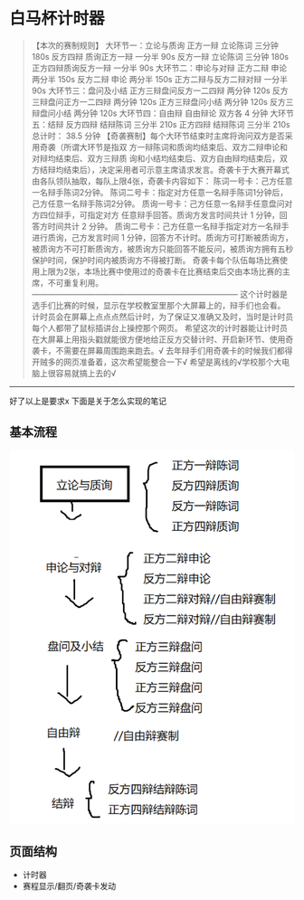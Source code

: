 # 白马杯计时器

>【本次的赛制规则】
>大环节一：立论与质询 
>正方一辩 立论陈词 三分钟 180s 
>反方四辩 质询正方一辩 一分半 90s 
>反方一辩 立论陈词 三分钟 180s 
>正方四辩质询反方一辩 一分半 90s 
>大环节二：申论与对辩 
>正方二辩 申论 两分半 150s 
>反方二辩 申论 两分半 150s 
>正方二辩与反方二辩对辩 一分半 90s 
>大环节三：盘问及小结 
>正方三辩盘问反方一二四辩 两分钟 120s 
>反方三辩盘问正方一二四辩 两分钟 120s 
>正方三辩盘问小结 两分钟 120s 
>反方三辩盘问小结 两分钟 120s 
>大环节四：自由辩 
>自由辩论 双方各 4 分钟 
>大环节五：结辩 
>反方四辩 结辩陈词 三分半 210s 
>正方四辩 结辩陈词 三分半 210s 
>总计时： 38.5 分钟 
>【奇袭赛制】每个大环节结束时主席将询问双方是否采用奇袭（所谓大环节是指双 方一辩陈词和质询均结束后、双方二辩申论和对辩均结束后、双方三辩质 询和小结均结束后、双方自由辩均结束后，双方结辩均结束后），决定采用者可示意主席请求发言。奇袭卡于大赛开幕式由各队领队抽取，每队上限4张，奇袭卡内容如下：
>陈词一号卡：己方任意一名辩手陈词2分钟。
>陈词二号卡：指定对方任意一名辩手陈词1分钟后，己方任意一名辩手陈词2分钟。
>质询一号卡：己方任意一名辩手任意盘问对方四位辩手，可指定对方 任意辩手回答。质询方发言时间共计 1 分钟，回答方时间共计 2 分钟。 
>质询二号卡：己方任意一名辩手指定对方一名辩手进行质询，己方发言时间 1 分钟，回答方不计时。质询方可打断被质询方，被质询方不可打断质询方，被质询方只能回答不能反问，被质询方拥有五秒保护时间，保护时间内被质询方不得被打断。
>奇袭卡每个队伍每场比赛使用上限为2张，本场比赛中使用过的奇袭卡在比赛结束后交由本场比赛的主席，不可重复利用。
>——————————————————————————
>这个计时器是选手们比赛的时候，显示在学校教室里那个大屏幕上的，辩手们也会看。
>计时员会在屏幕上点点点然后计时，为了保证又准确又及时，当时是计时员每个人都带了鼠标插讲台上操控那个网页。
>希望这次的计时器能让计时员在大屏幕上用指头戳就能很方便地给正反方交替计时、开启新环节、使用奇袭卡，不需要在屏幕周围跑来跑去。√
>去年辩手们用奇袭卡的时候我们都得开贼多的网页准备着，这次希望能整合一下√
>希望是离线的√学校那个大电脑上很容易就搞上去的√
------
好了以上是要求x
下面是关于怎么实现的笔记

## 基本流程

![flow](img/flow.png)

## 页面结构

- 计时器
- 赛程显示/翻页/奇袭卡发动



